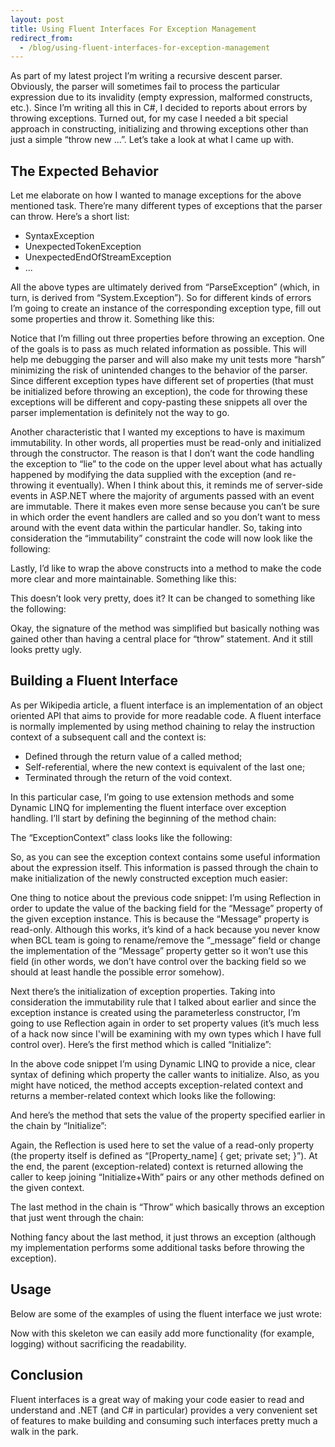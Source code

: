 ```yaml
---
layout: post
title: Using Fluent Interfaces For Exception Management
redirect_from:
  - /blog/using-fluent-interfaces-for-exception-management
---
```


As part of my latest project I’m writing a recursive descent parser. Obviously, the parser will sometimes fail to process the particular expression due to its invalidity (empty expression, malformed constructs, etc.). Since I’m writing all this in C#, I decided to reports about errors by throwing exceptions. Turned out, for my case I needed a bit special approach in constructing, initializing and throwing exceptions other than just a simple “throw new ...”. Let’s take a look at what I came up with.

## The Expected Behavior

Let me elaborate on how I wanted to manage exceptions for the above mentioned task. There’re many different types of exceptions that the parser can throw. Here’s a short list:

- SyntaxException
- UnexpectedTokenException
- UnexpectedEndOfStreamException
- ...

All the above types are ultimately derived from “ParseException” (which, in turn, is derived from “System.Exception”). So for different kinds of errors I’m going to create an instance of the corresponding exception type, fill out some properties and throw it. Something like this:

<script src="https://gist.github.com/volpav/860893654e4c5ac808df.js"></script>

Notice that I’m filling out three properties before throwing an exception. One of the goals is to pass as much related information as possible. This will help me debugging the parser and will also make my unit tests more “harsh” minimizing the risk of unintended changes to the behavior of the parser. Since different exception types have different set of properties (that must be initialized before throwing an exception), the code for throwing these exceptions will be different and copy-pasting these snippets all over the parser implementation is definitely not the way to go.

Another characteristic that I wanted my exceptions to have is maximum immutability. In other words, all properties must be read-only and initialized through the constructor. The reason is that I don’t want the code handling the exception to “lie” to the code on the upper level about what has actually happened by modifying the data supplied with the exception (and re-throwing it eventually). When I think about this, it reminds me of server-side events in ASP.NET where the majority of arguments passed with an event are immutable. There it makes even more sense because you can’t be sure in which order the event handlers are called and so you don’t want to mess around with the event data within the particular handler. So, taking into consideration the “immutability” constraint the code will now look like the following:

<script src="https://gist.github.com/volpav/47fa43f8160365a561f2.js"></script>

Lastly, I’d like to wrap the above constructs into a method to make the code more clear and more maintainable. Something like this:

<script src="https://gist.github.com/volpav/7a651faaeed6da00f6ec.js"></script>

This doesn’t look very pretty, does it? It can be changed to something like the following:

<script src="https://gist.github.com/volpav/884396d153eab083e06a.js"></script>

Okay, the signature of the method was simplified but basically nothing was gained other than having a central place for “throw” statement. And it still looks pretty ugly.

## Building a Fluent Interface

As per Wikipedia article, a fluent interface is an implementation of an object oriented API that aims to provide for more readable code. A fluent interface is normally implemented by using method chaining to relay the instruction context of a subsequent call and the context is:

- Defined through the return value of a called method;
- Self-referential, where the new context is equivalent of the last one;
- Terminated through the return of the void context.

In this particular case, I’m going to use extension methods and some Dynamic LINQ for implementing the fluent interface over exception handling. I’ll start by defining the beginning of the method chain:

<script src="https://gist.github.com/volpav/3bb128cc13a4b6801974.js"></script>

The “ExceptionContext” class looks like the following:

<script src="https://gist.github.com/volpav/a0bea49670cf91236631.js"></script>

So, as you can see the exception context contains some useful information about the expression itself. This information is passed through the chain to make initialization of the newly constructed exception much easier:

<script src="https://gist.github.com/volpav/691696681104765d58e3.js"></script>

One thing to notice about the previous code snippet: I’m using Reflection in order to update the value of the backing field for the “Message” property of the given exception instance. This is because the “Message” property is read-only. Although this works, it’s kind of a hack because you never know when BCL team is going to rename/remove the “_message” field or change the implementation of the “Message” property getter so it won’t use this field (in other words, we don’t have control over the backing field so we should at least handle the possible error somehow).

Next there’s the initialization of exception properties. Taking into consideration the immutability rule that I talked about earlier and since the exception instance is created using the parameterless constructor, I’m going to use Reflection again in order to set property values (it’s much less of a hack now since I'will be examining with my own types which I have full control over). Here’s the first method which is called “Initialize”:

<script src="https://gist.github.com/volpav/a63a6d5bc97a0fbd549d.js"></script>

In the above code snippet I’m using Dynamic LINQ to provide a nice, clear syntax of defining which property the caller wants to initialize. Also, as you might have noticed, the method accepts exception-related context and returns a member-related context which looks like the following:

<script src="https://gist.github.com/volpav/3a47c780cbf380d3b398.js"></script>

And here’s the method that sets the value of the property specified earlier in the chain by “Initialize”:

<script src="https://gist.github.com/volpav/f3dbd2c50c5b8d1b1f45.js"></script>

Again, the Reflection is used here to set the value of a read-only property (the property itself is defined as “[Property_name] { get; private set; }”). At the end, the parent (exception-related) context is returned allowing the caller to keep joining “Initialize+With” pairs or any other methods defined on the given context.

The last method in the chain is “Throw” which basically throws an exception that just went through the chain:

<script src="https://gist.github.com/volpav/8ab92949d3461822c0f0.js"></script>

Nothing fancy about the last method, it just throws an exception (although my implementation performs some additional tasks before throwing the exception).

## Usage

Below are some of the examples of using the fluent interface we just wrote:

<script src="https://gist.github.com/volpav/0978e98a7d3121b9571c.js"></script>

Now with this skeleton we can easily add more functionality (for example, logging) without sacrificing the readability.

## Conclusion

Fluent interfaces is a great way of making your code easier to read and understand and .NET (and C# in particular) provides a very convenient set of features to make building and consuming such interfaces pretty much a walk in the park.